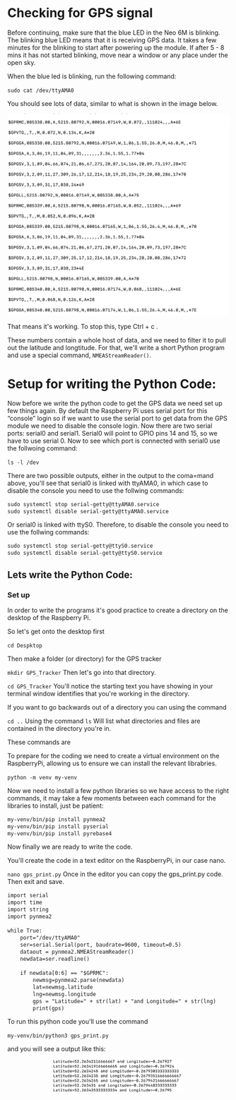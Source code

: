 # Checking for GPS signal

Before continuing, make sure that the blue LED in the Neo 6M is blinking. The blinking blue LED
means that it is receiving GPS data. It takes a few minutes for the blinking to start after powering up the module. If after 5 - 8 mins it has not started blinking, move near a window or any place under the open sky. 

When the blue led is blinking, run the following command:

`
sudo cat /dev/ttyAMA0
`

You should see lots of data, similar to what is shown in the image below. 

<p align="center">
<img src="./Images/GPS_data.png" width="500">
</p>

That means it's working. To stop this, type Ctrl + c .

These numbers contain a whole host of data, and we need to filter it to pull out the latitude and longtitude. For that, we'll write a short Python program and use a special command, `NMEAStreamReader()`.

# Setup for writing the Python Code:

Now before we write the python code to get the GPS data we need set up few things again. By default the Raspberry Pi uses serial port for this “console” login so if we want to use the serial port to get data from the GPS module we need to disable the console login. Now there are two serial ports: serial0 and serial1. Serial0 will point to GPIO pins 14 and 15, so we have to use serial 0. Now to see which port is connected with serial0 use the follwoing command:

`
ls -l /dev
`

There are two possible outputs, either in the output to the coma=mand above, you'll see that serial0 is linked with ttyAMA0, in which case to disable the console you need to use the follwing commands:

```
sudo systemctl stop serial-getty@ttyAMA0.service
sudo systemctl disable serial-getty@ttyAMA0.service
```

Or serial0 is linked with ttyS0. Therefore, to disable the console you need to use the follwing commands:

```
sudo systemctl stop serial-getty@ttyS0.service
sudo systemctl disable serial-getty@ttyS0.service
```

## Lets write the Python Code:

### Set up

In order to write the programs it's good practice to create a directory on the desktop of the Raspberry Pi.

So let's get onto the desktop first

`
cd Despktop
`

Then make a folder (or directory) for the GPS tracker

`
mkdir GPS_Tracker
`
Then let's go into that directory.

`
cd GPS_Tracker
`
You'll notice the starting text you have showing in your terminal window identifies that you're working in the directory. 

If you want to go backwards out of a directory you can using the command 

`
cd ..
`
Using the command 
`
ls
` 
Will list what directories and files are contained in the directory you're in.

These commands are 

To prepare for the coding we need to create a virtual environment on the RaspberryPi, allowing us to ensure we can install the relevant librabries. 

`
python -m venv my-venv
`

Now we need to install a few python libraries so we have access to the right commands, it may take a few moments between each command for the libraries to install, just be patient:

```
my-venv/bin/pip install pynmea2
my-venv/bin/pip install pyserial
my-venv/bin/pip install pyrebase4
```

Now finally we are ready to write the code. 

You'll create the code in a text editor on the RaspberryPi, in our case nano. 

`
nano gps_print.py
`
Once in the editor you can copy the gps_print.py code. Then exit and save.

```
import serial
import time
import string
import pynmea2

while True:
	port="/dev/ttyAMA0"
	ser=serial.Serial(port, baudrate=9600, timeout=0.5)
	dataout = pynmea2.NMEAStreamReader()
	newdata=ser.readline()

	if newdata[0:6] == "$GPRMC":
		newmsg=pynmea2.parse(newdata)
		lat=newmsg.latitude
		lng=newmsg.longitude
		gps = "Latitude=" + str(lat) + "and Longitude=" + str(lng)
		print(gps)

```

To run this python code you'll use the command

`
my-venv/bin/python3 gps_print.py
`

and you will see a output like this:

<p align="center">
<img src="./Images/Print_gps.png" width="300">
</p>

